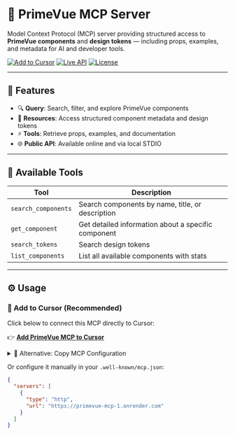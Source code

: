 # 🧩 PrimeVue MCP Server

Model Context Protocol (MCP) server providing structured access to **PrimeVue components** and **design tokens** — including props, examples, and metadata for AI and developer tools.

[![Add to Cursor](https://img.shields.io/badge/Add%20to-Cursor-blue?logo=cursor)](cursor://add-mcp?url=https://primevue-mcp-1.onrender.com)
[![Live API](https://img.shields.io/badge/Open-Live%20API-green)](https://primevue-mcp-1.onrender.com)
[![License](https://img.shields.io/badge/License-MIT-lightgrey)](./LICENSE)

---

## 🚀 Features

- 🔍 **Query**: Search, filter, and explore PrimeVue components  
- 🧱 **Resources**: Access structured component metadata and design tokens  
- ⚡️ **Tools**: Retrieve props, examples, and documentation  
- 🌐 **Public API**: Available online and via local STDIO

---

## 🧩 Available Tools

| Tool | Description |
|------|--------------|
| `search_components` | Search components by name, title, or description |
| `get_component` | Get detailed information about a specific component |
| `search_tokens` | Search design tokens |
| `list_components` | List all available components with stats |

---

## ⚙️ Usage

### 🧠 Add to Cursor (Recommended)
Click below to connect this MCP directly to Cursor:

👉 [**Add PrimeVue MCP to Cursor**](cursor://add-mcp?url=https://primevue-mcp-1.enol.dev)

<details>
<summary>🔧 Alternative: Copy MCP Configuration</summary>

```json
{
  "servers": [
    {
      "type": "http",
      "url": "https://primevue-mcp-1.enol.dev"
    }
  ]
}
```

Add this to your `.well-known/mcp.json` file in Cursor.
</details>

Or configure it manually in your `.well-known/mcp.json`:
```json
{
  "servers": [
    {
      "type": "http",
      "url": "https://primevue-mcp-1.onrender.com"
    }
  ]
}
